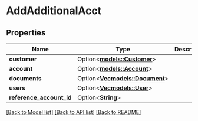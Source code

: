# AddAdditionalAcct

## Properties

Name | Type | Description | Notes
------------ | ------------- | ------------- | -------------
**customer** | Option<[**models::Customer**](Customer.md)> |  | [optional]
**account** | Option<[**models::Account**](Account.md)> |  | [optional]
**documents** | Option<[**Vec<models::Document>**](Document.md)> |  | [optional]
**users** | Option<[**Vec<models::User>**](User.md)> |  | [optional]
**reference_account_id** | Option<**String**> |  | [optional]

[[Back to Model list]](../README.md#documentation-for-models) [[Back to API list]](../README.md#documentation-for-api-endpoints) [[Back to README]](../README.md)


